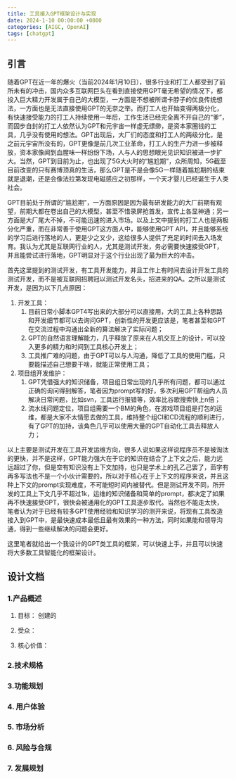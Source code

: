 ```yaml
---
title: 工具接入GPT框架设计与实现
date: 2024-1-10 00:00:00 +0800
categories: [AIGC, OpenAI]
tags: [chatgpt]
---
```


## 引言

随着GPT在近一年的爆火（当前2024年1月10日），很多行业和打工人都受到了前所未有的冲击，国内众多互联网巨头在看到直接使用GPT毫无希望的情况下，都投入巨大精力开发属于自己的大模型，一方面是不想被所谓卡脖子的优良传统想法，一方面也是无法直接使用GPT的无奈之举。而打工人也开始变得两极分化，有快速接受能力的打工人持续使用一年后，工作生活已经完全离不开自己的“爹”，而固步自封的打工人依然认为GPT和元宇宙一样虚无缥缈，是资本家圈钱的工具，几乎没有使用的想法。GPT出现后，大厂们的态度和打工人的两级分化，是之前元宇宙所没有的，GPT更像是前几次工业革命，打工人的生产力进一步被释放，资本家像闻到血腥味一样纷纷下场，人与人的思想眼光见识知识被进一步扩大。当然，GPT到目前为止，也出现了5G大火时的“尴尬期”，众所周知，5G截至目前改变的只有赛博顶真的生活，那么GPT是不是会像5G一样随着尴尬期的结束就是退潮，还是会像法拉第发现电磁感应之初那样，一个天才婴儿已经诞生于人类社会。

GPT目前处于所谓的“尴尬期”，一方面原因是因为最有研发能力的大厂前期有观望，前期大都在卷出自己的大模型，甚至不惜录屏抢首发，宣传上各显神通；另一方面是大厂尾大不掉，不可能迅速的进入市场。以及上文中提到的打工人也是两极分化严重，而在非常善于使用GPT这方面人中，能够使用GPT API，并且能够系统的学习后进行落地的人，更是少之又少，这给很多人提供了充足的时间去入场发育。我认为尤其是互联网行业的人，尤其是测试开发，务必需要快速接受GPT，并且能尝试进行落地，GPT明显对于这个行业出现了最为巨大的冲击。

首先这里提到的测试开发，有工具开发能力，并且工作上有时间去设计开发工具的测试开发，而不是被互联网招聘冠以测试开发名头，招进来的QA。之所以是测试开发，是因为以下几点原因：

1. 开发工具：
    1. 目前日常小脚本GPT4写出来的大部分可以直接用，大的工具上各种思路和开发细节都可以去询问GPT，创新性的开发更应该是，笔者甚至和GPT在交流过程中沟通出全新的算法解决了实际问题；
    2. GPT的自然语言理解能力，几乎释放了原来在人机交互上的设计，可以投入更多的精力和时间到工具核心开发上；
    3. 工具推广难的问题，由于GPT可以与人沟通，降低了工具的使用门槛，只要能描述自己想要干啥，就能正常使用工具；
2. 项目组开发维护：
    1. GPT凭借强大的知识储备，项目组日常出现的几乎所有问题，都可以通过正确的询问得到解答，笔者因为prompt写的好，多次利用GPT帮组内人员解决日常问题，比如svn，工具运行报错等，效率比谷歌搜索快上n倍；
    2. 流水线问题定位，项目组需要一个BM的角色，在游戏项目组是打包的运维，都是大家不太情愿去做的工具，维持整个组CI和CD流程的顺利进行，有了GPT的加持，该角色几乎可以使用大量的GPT自动化工具去释放人力；

以上主要是测试开发在工具开发运维方向，很多人说如果这样说程序员不是被淘汰的更快，并不是这样，GPT能力强大在于它的知识在结合了上下文之后，能力远远超过了你，但是空有知识没有上下文加持，也只是学术上的孔乙己罢了，茴字有再多写法也不是一个小伙计需要的，所以对于核心在于上下文的程序来说，并且这种上下文的prompt实现难度，不可能短时间内被替代。但是测试开发不同，所开发的工具上下文几乎不超过1k，运维的知识储备和简单的prompt，都决定了如果再不快速接受GPT，很快会被通用化的GPT工具逐步取代。当然也不能走太快，笔者认为对于已经有较多GPT使用经验和知识学习的测开来说，将现有工具改造接入到GPT中，是最快速成本最低且最有效果的一种方法，同时如果能和领导沟通，得到一些继续解决的问题会更好。

这里笔者就给出一个我设计的GPT类工具的框架，可以快速上手，并且可以快速将大多数工具智能化的框架设计。

## 设计文档

### 1.产品概述

1. 目标：
    创建的

2. 受众：

3. 核心价值：

### 2.技术规格

### 3.功能规划

### 4. 用户体验

### 5. 市场分析

### 6. 风险与合规

### 7. 发展规划

